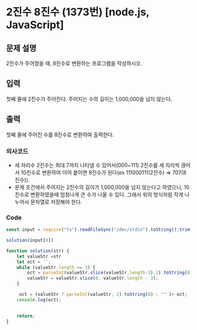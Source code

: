 # 2진수 8진수 (1373번) [node.js, JavaScript] 

## 문제 설명
2진수가 주어졌을 때, 8진수로 변환하는 프로그램을 작성하시오.
## 입력
첫째 줄에 2진수가 주어진다. 주어지는 수의 길이는 1,000,000을 넘지 않는다.
## 출력
첫째 줄에 주어진 수를 8진수로 변환하여 출력한다.
### 의사코드 
- 세 자리수 2진수는 최대 7까지 나타낼 수 있어서(000~111) 2진수를 세 자리씩 끊어서 10진수로 변환하여 이어 붙이면 8진수가 된다(ex 111000111(2진수) => 707(8진수)).
-  문제 조건에서 주어지는 2진수의 길이가 1,000,000을 넘지 않는다고 하였으니, 10진수로 변환하였을때 엄청나게 큰 수가 나올 수 있다. 그래서 위의 방식처럼 작게 나누어서 문자열로 저장해야 한다.
### Code

```js
const input = require("fs").readFileSync("/dev/stdin").toString().trim().split("\n"); 

solution(input[0])

function solution(str) {
    let valueStr =str
    let oct = '';
    while (valueStr.length >= 3) {
        oct = parseInt(valueStr.slice(valueStr.length-3),2).toString(8)+oct;
        valueStr = valueStr.slice(0, valueStr.length - 3);
    }

     oct = (valueStr ? parseInt(valueStr, 2).toString(8) : "" )+ oct;
    console.log(oct);
    

    return;
}
```